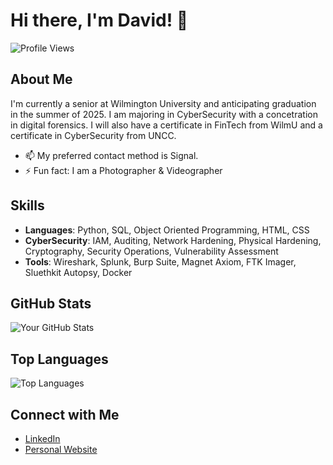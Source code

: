 # Hi there, I'm David! 👋

![Profile Views](https://komarev.com/ghpvc/?username=RizzoDavid&color=blue)

## About Me

I'm currently a senior at Wilmington University and anticipating graduation in the summer of 2025. I am majoring in CyberSecurity with a concetration in digital forensics. I will also have a certificate in FinTech from WilmU and a certificate in CyberSecurity from UNCC. 


- 📫 My preferred contact method is Signal.
- ⚡ Fun fact: I am a Photographer & Videographer

## Skills

- **Languages**: Python, SQL, Object Oriented Programming, HTML, CSS
- **CyberSecurity**: IAM, Auditing, Network Hardening, Physical Hardening, Cryptography, Security Operations, Vulnerability Assessment	
- **Tools**: Wireshark, Splunk, Burp Suite, Magnet Axiom, FTK Imager, Sluethkit Autopsy, Docker

## GitHub Stats

![Your GitHub Stats](https://github-readme-stats.vercel.app/api?username=RizzoDavid&show_icons=true&theme=radical)

## Top Languages

![Top Languages](https://github-readme-stats.vercel.app/api/top-langs/?username=RizzoDavid&layout=compact&theme=radical)

## Connect with Me

- [LinkedIn](https://www.linkedin.com/in/davidjrizzo1)
- [Personal Website](https://davidjrizzo.com)
